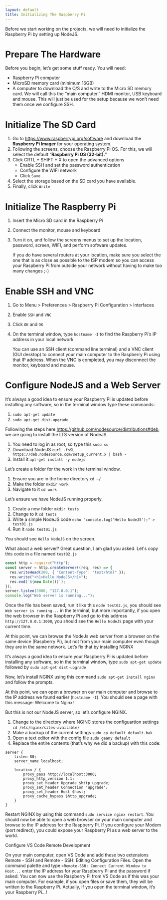 ```yaml
---
layout: default
title: Initializing The Raspberry Pi
---
```


Before we start working on the projects, we will need to initialize the Raspberry Pi by setting up NodeJS.

# Prepare The Hardware

Before you begin, let’s get some stuff ready. You will need:

- Raspberry Pi computer
- MicroSD memory card (minimum 16GB)
- A computer to download the O/S and write to the Micro SD memory card. We will call this the “main computer.”
  HDMI monitor, USB keyboard and mouse. This will just be used for the setup because we won’t need them once we configure SSH.

# Initialize The SD Card

1. Go to <a href="https://www.raspberrypi.org/software" target="_blank">https://www.raspberrypi.org/software</a> and download the **Raspberry Pi Imager** for your operating system.
2. Following the screens, choose the Raspberry Pi OS. For this, we will select the default “**Raspberry Pi OS (32-bit).**”
3. Click CRTL + SHIFT + X to open the advanced options
   - Enable SSH and set the password authentication
   - Configure the WIFI network
   - Click `Save`
4. Select the storage based on the SD card you have available.
5. Finally, click `Write`

# Initialize The Raspberry Pi

1. Insert the Micro SD card in the Raspberry Pi
2. Connect the monitor, mouse and keyboard
3. Turn it on, and follow the screens menus to set up the location, password, screen, WIFI, and perform software updates.

   If you do have several routers at your location, make sure you select the one that is as close as possible to the ISP modem so you can access your Raspberry Pi from outside your network without having to make too many changes ;-)

# Enable SSH and VNC

1. Go to Menu > Preferences > Raspberry Pi Configuration > Interfaces
2. Enable `SSH` and `VNC`
3. Click `OK` and `OK`
4. On the terminal window, type `hostname -I` to find the Raspberry Pi’s IP address in your local network

   You can use an SSH client (command line terminal) and a VNC client (GUI desktop) to connect your main computer to the Raspberry Pi using that IP address. When the VNC is completed, you may disconnect the monitor, keyboard and mouse.

# Configure NodeJS and a Web Server

It’s always a good idea to ensure your Raspberry Pi is updated before installing any software, so in the terminal window type these commands:

1. `sudo apt-get update`
2. `sudo apt-get dist-upgrade`

Following the steps here <a href="https://github.com/nodesource/distributions#deb" target="_blank">https://github.com/nodesource/distributions#deb</a>, we are going to install the LTS version of NodeJS.

1. You need to log in as root, so type this `sudo su`
2. Download NodeJS `curl -fsSL https://deb.nodesource.com/setup_current.x | bash -`
3. Install it `apt-get install -y nodejs`

Let’s create a folder for the work in the terminal window.

1. Ensure you are in the home directory `cd ~/`
2. Make the folder `mkdir work`
3. Navigate to it `cd work`

Let’s ensure we have NodeJS running properly.

1. Create a new folder `mkdir tests`
2. Change to it `cd tests`
3. Write a simple NodeJS code `echo "console.log('Hello NodeJS');" > test01.js`
4. Run it `node test01.js`

You should see `Hello NodeJS` on the screen.

What about a web server? Great question, I am glad you asked. Let's copy this code in a file named `test02.js`

```js
const http = require("http");
const server = http.createServer((req, res) => {
  res.writeHead(200, { "Content-Type": "text/html" });
  res.write("<h1>Hello NodeJS</h1>");
  res.end(`${new Date()}`);
});
server.listen(3000, "127.0.0.1");
console.log("Web server is running...");
```

Once the file has been saved, run it like this `node test02.js`, you should see `Web server is running...` in the terminal, but more importantly, if you open the web browser in the Raspberry Pi and go to this address `http://127.0.0.1:3000`, you should see the `Hello NodeJS` page with your current time.

At this point, we can browse the NodeJs web server from a browser on the same device (Raspberry Pi), but not from your main computer even though they are in the same network. Let’s fix that by installing NGINX

It’s always a good idea to ensure your Raspberry Pi is updated before installing any software, so in the terminal window, type `sudo apt-get update` followed by `sudo apt-get dist-upgrade`

Now, let’s install NGINX using this command `sudo apt-get install nginx` and follow the prompts.

At this point, we can open a browser on our main computer and browse to the IP address we found earlier (`hostname -I`). You should see a page with this message: Welcome to Nginx!

But this is not our NodeJS server, so let’s configure NGINX.

1. Change to the directory where NGINC stores the configuartion settings `cd /etc/nginx/sites-available/`
2. Make a backup of the current settings `sudo cp default default.bak`
3. Open a text editor with the config file `sudo geany default`
4. Replace the entire contents (that’s why we did a backup) with this code:

```
server {
    listen 80;
    server_name localhost;

    location / {
        proxy_pass http://localhost:3000;
        proxy_http_version 1.1;
        proxy_set_header Upgrade $http_upgrade;
        proxy_set_header Connection 'upgrade';
        proxy_set_header Host $host;
        proxy_cache_bypass $http_upgrade;
    }
}
```

Restart NGINX by using this command `sudo service nginx restart`. You should now be able to open a web browser on your main computer and browse to the IP address for the Raspberry Pi. If you configure your Modem (port redirect), you could expose your Raspberry Pi as a web server to the world.

Configure VS Code Remote Development

On your main computer, open VS Code and add these two extensions Remote - SSH and Remote - SSH: Editing Configuration Files.
Open the command palette and type `>Remote-SSH: Connect Current Window to Host...` enter the IP address for your Raspberry Pi and the password if asked.
You can now use the Raspberry Pi from VS Code as if this was your main computer. For example, if you open files or save them, they will be written to the Raspberry Pi. Actually, if you open the terminal window, it’s your Raspberry Pi…!
